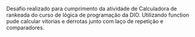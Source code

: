 Desafio realizado para cumprimento da atividade de Calculadora de rankeada do curso de lógica de programação da DIO.
Utilizando function pude calcular vitorias e derrotas junto com laço de repetição e comparadores.
